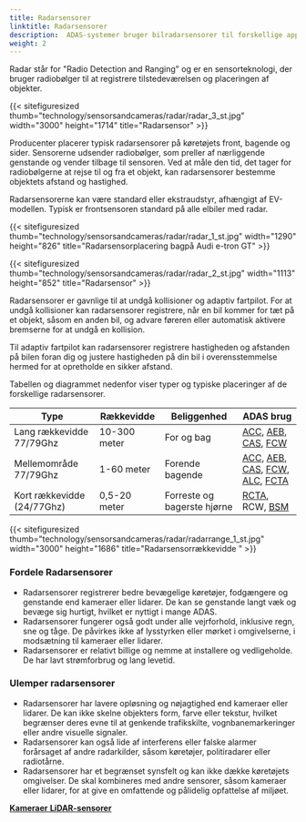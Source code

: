 ```yaml
---
title: Radarsensorer
linktitle: Radarsensorer
description:  ADAS-systemer bruger bilradarsensorer til forskellige applikationer, herunder kollisionsundgåelse, adaptiv fartpilot og detektering af blinde vinkler.
weight: 2
---
```

<!-- markdownlint-disable MD033 -->

Radar står for "Radio Detection and Ranging" og er en sensorteknologi, der bruger radiobølger til at registrere tilstedeværelsen og placeringen af objekter.

{{< sitefiguresized thumb="technology/sensorsandcameras/radar/radar_3_st.jpg" width="3000" height="1714" title="Radarsensor" >}}

Producenter placerer typisk radarsensorer på køretøjets front, bagende og sider. Sensorerne udsender radiobølger, som preller af nærliggende genstande og vender tilbage til sensoren. Ved at måle den tid, det tager for radiobølgerne at rejse til og fra et objekt, kan radarsensorer bestemme objektets afstand og hastighed.

Radarsensorerne kan være standard eller ekstraudstyr, afhængigt af EV-modellen. Typisk er frontsensoren standard på alle elbiler med radar.

{{< sitefiguresized thumb="technology/sensorsandcameras/radar/radar_1_st.jpg" width="1290" height="826" title="Radarsensorplacering bagpå Audi e-tron GT" >}}

{{< sitefiguresized thumb="technology/sensorsandcameras/radar/radar_2_st.jpg" width="1113" height="852" title="Radarsensor" >}}

Radarsensorer er gavnlige til at undgå kollisioner og adaptiv fartpilot.
For at undgå kollisioner kan radarsensorer registrere, når en bil kommer for tæt på et objekt, såsom en anden bil, og advare føreren eller automatisk aktivere bremserne for at undgå en kollision.

Til adaptiv fartpilot kan radarsensorer registrere hastigheden og afstanden på bilen foran dig og justere hastigheden på din bil i overensstemmelse hermed for at opretholde en sikker afstand.

Tabellen og diagrammet nedenfor viser typer og typiske placeringer af de forskellige radarsensorer.

<table class="table table-striped border">
<hoved>
     <tr>
         <th>
             Type
         </th>
         <th>
             Rækkevidde
         </th>
         <th>
             Beliggenhed
         </th>
         <th>
             ADAS brug
         </th>
     </tr>
</thead>
<tbody>
<tr>
     <td>
         Lang rækkevidde 77/79Ghz
     </td>
     <td>
         10-300 meter
     </td>
     <td>
         For og bag
     </td>
     <td>
         <a href="../../driverassistance/adaptivecruisecontrol/">ACC</a>,
         <a href="../../driverassistance/automaticemergencybraking/">AEB</a>,
         <a href="../../driverassistance/collisionavoidancesystems/">CAS</a>,
         <a href="../../driverassistance/forwardcollisionwarning/">FCW</a>
     </td>
</tr>
<tr>
     <td>
         Mellemområde 77/79Ghz
     </td>
     <td>
         1-60 meter
     </td>
     <td>
         Forende bagende
     </td>
     <td>
         <a href="../../driverassistance/adaptivecruisecontrol/">ACC</a>,
         <a href="../../driverassistance/automaticemergencybraking/">AEB</a>,
         <a href="../../driverassistance/collisionavoidancesystems/">CAS</a>,
         <a href="../../driverassistance/forwardcollisionwarning/">FCW</a>,
         <a href="../../driverassistance/automatedlanechange/">ALC</a>,
         <a href="../../driverassistance/frontcrosstrafficassist/">FCTA</a>
     </td>
</tr>
<tr>
     <td>
         Kort rækkevidde (24/77Ghz)
     </td>
     <td>
         0,5-20 meter
     </td>
     <td>
         Forreste og bagerste hjørne
     </td>
     <td>
          <a href="../../driverassistance/rearcrosstrafficalert/">RCTA</a>,
             RCW,
                 <a href="../../driverassistance/blindspotmonitoring/">BSM</a>
     </td>
</tr>

</tbody>

</table>

{{< sitefiguresized thumb="technology/sensorsandcameras/radar/radarrange_1_st.jpg" width="3000" height="1686" title="Radarsensorrækkevidde " >}}


### Fordele Radarsensorer

- Radarsensorer registrerer bedre bevægelige køretøjer, fodgængere og genstande end kameraer eller lidarer. De kan se genstande langt væk og bevæge sig hurtigt, hvilket er nyttigt i mange ADAS.
- Radarsensorer fungerer også godt under alle vejrforhold, inklusive regn, sne og tåge. De påvirkes ikke af lysstyrken eller mørket i omgivelserne, i modsætning til kameraer eller lidarer.
- Radarsensorer er relativt billige og nemme at installere og vedligeholde. De har lavt strømforbrug og lang levetid.

### Ulemper radarsensorer

- Radarsensorer har lavere opløsning og nøjagtighed end kameraer eller lidarer. De kan ikke skelne objekters form, farve eller tekstur, hvilket begrænser deres evne til at genkende trafikskilte, vognbanemarkeringer eller andre visuelle signaler.
- Radarsensorer kan også lide af interferens eller falske alarmer forårsaget af andre radarkilder, såsom køretøjer, politiradarer eller radiotårne.
- Radarsensorer har et begrænset synsfelt og kan ikke dække køretøjets omgivelser. De skal kombineres med andre sensorer, såsom kameraer eller lidarer, for at give en omfattende og pålidelig opfattelse af miljøet.



<div class="mt-3 mb-3">
     <a href="../cameras/" class="text-decoration-none text-black"><strong><i class="bi-arrow-left"></i> Kameraer</strong></ a>
     <a href="../lidar/" class="text-decoration-none text-black float-end"><strong>LiDAR-sensorer<i class="bi-arrow-right"></i></ stærk</a>
</div>